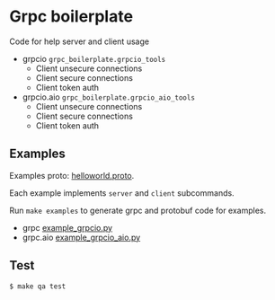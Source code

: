 # Grpc boilerplate
Code for help server and client usage

* grpcio `grpc_boilerplate.grpcio_tools`
  - Client unsecure connections
  - Client secure connections
  - Client token auth
* grpcio.aio `grpc_boilerplate.grpcio_aio_tools`
  - Client unsecure connections
  - Client secure connections
  - Client token auth

## Examples
Examples proto: [helloworld.proto](helloworld.proto).

Each example implements `server` and `client` subcommands.

Run `make examples` to generate grpc and protobuf code for examples.

 * grpc [example_grpcio.py](example_grpcio.py)
 * grpc.aio [example_grpcio_aio.py](example_grpcio_aio.py)

## Test
```shell
$ make qa test
```
